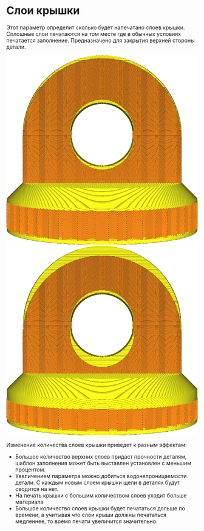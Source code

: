 Слои крышки
====
Этот параметр определит сколько будет напечатано слоев крышки. Сплошные слои печатаются на том месте где в обычных условиях печатается заполнение. Предназначено для закрытия верхней стороны детали.

![14 слоев крышки](../../../articles/images/top_bottom_thickness_0.8.png)
![50 слоев крышки](../../../articles/images/top_thickness.png)

Изменение количества слоев крышки приведет к разным эффектам:
* Большое количество верхних слоев придаст прочности деталям, шаблон заполнения может быть выставлен установлен с меньшим процентом.
* Увеличением параметра можно добиться водонепроницаемости детали. С каждым новым слоем крышки щели в деталях будут сводится на нет.
* На печать крышки с большим количеством слоев уходит больше материала
* Большое количество слоев крышки будет печататься дольше по времени, а учитывая что слои крыши должны печататься медленнее, то время печати увеличится значительно.

